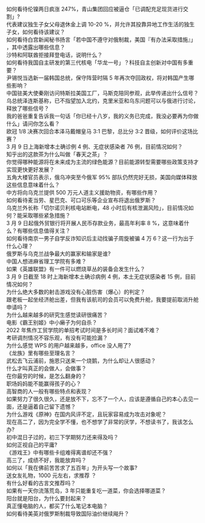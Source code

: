 如何看待伦镍两日疯涨 247%，青山集团回应被逼仓「已调配充足现货进行交割」?  
代表建议独生子女父母退休金上调 10-20 %，并允许其投靠异地工作生活的独生子女，如何看待该建议？  
如何看待白宫新闻秘书扬言「若中国不遵守对俄制裁，美国『有办法采取措施』」 ，其中透露出哪些信息？  
沙特和阿联酋拒接拜登电话，说明什么？  
如何看待我国自主研发的第三代核电「华龙一号」？科技自主创新对中国有多重要？  
尹锡悦当选新一届韩国总统，保守阵营时隔 5 年再次夺回政权，将对韩国产生哪些影响？  
中国驻美大使秦刚访问特斯拉美国工厂，马斯克陪同参观，此举传递出什么信号？  
乌总统泽连斯基称，已不指望加入北约，克里米亚和乌东问题可以与俄进行讨论，释放了哪些信号？  
我的爸爸重复告诉我一句话「你已经十八岁，我的义务已完成，我没必要再为你做什么」请问你怎么看？  
欧冠 1/8 决赛次回合本泽马戴帽皇马 3:1 巴黎，总比分 3:2 晋级，如何评价这场比赛？  
3 月 9 日上海新增本土确诊例 4 例、无症状感染者 76 例，目前情况如何？  
知乎出的这款茶为什么叫做「春天之茶」？  
你觉得哪种能源将在未来成为主流的绿色能源？目前能源转型需要哪些政策支持才实现更快更好发展？  
五角大楼官员表示，俄乌冲突至今俄军 95% 部队仍然完好无损，美国向媒体释放这些信息意味着什么？  
中方将向乌克兰提供 500 万元人道主义援助物资，有哪些作用？  
如何看待麦当劳、星巴克、可口可乐等企业宣布将退出俄罗斯？  
乌克兰外长称「切尔诺贝利核电站断电，48 小时后有核泄漏风险」，目前情况如何？能采取哪些紧急措施？  
3 月 9 日起俄外贸银行将开展人民币存款业务，最高年利率 8 %，这意味着什么？有哪些信息值得关注？  
如何看待南京一男子自学反诈知识后主动找骗子周旋被骗 4 万 6？这一行为出于什么心理？  
俄罗斯与乌克兰战争最大的赢家和输家是谁?  
中国人想进麻省理工学院有多难？  
如果《英雄联盟》有一件可以燃烧草丛的装备会发生什么？  
3 月 9 日截至 18 时上海新增本土确诊病例 4 例，本土无症状感染者 15 例，目前情况如何？  
为什么绝大多数的射击游戏没有心脏伤害（爆心）的判定？  
跟老板一起坐经济舱出差，但我有该航司的会员可以免费升舱，我要提前取消升舱申请吗？  
为什么越来越多的研究生感觉读研很痛苦？  
电影《霸王别姬》中小癞子为何自杀？  
2022 年焦作工贸学院的单招考试时间是多长时间？面试难不难？  
考研调剂情况不容乐观，有没有可能捡漏？  
为什么感觉 WPS 的用户越来越多，office 没人用了?  
《龙族》里有哪些至理名言？  
武松去飞云浦前，施恩只送来一个烧鹅，为什么却让人很感动？  
什么才叫真正的会做人，会做事？  
在你最穷的时候，是怎么翻身的？  
职场妈妈能不能赢得孩子的心？  
高智商的人一般有哪些特点和表现？  
如果努力了很久很久，还是放不下，忘不了一个人，应该是遵循自己的本心去见一面，还是逼着自己留下遗憾？  
为什么游戏《原神》在国内风评不定，且玩家容易成为攻击对象呢？  
现在高二了，因为完全学不懂，也不想学了非常的厌学，不想读书了，我该怎么办?  
初中混日子过的，初三下学期努力还来得及吗？  
如何正视自己的平庸?  
《游戏王》中有哪些卡组难得离谱却还不强？  
高三了，成绩不好，我能放弃吗？  
如何以「我在佛前苦苦求了五百年」为开头写一个故事?  
送女友礼物，1000 元左右，求推荐 ？  
有什么好看的古言文推荐吗？  
如果有一天你流落荒岛，3 年只能重复吃一道菜，你会选择哪道菜？  
阳台就是阳台，为什么要封起来？  
真正懂电脑的人，都买了什么笔记本电脑？  
如何看待美英对俄罗斯制裁导致国际油价继续飚升？  
